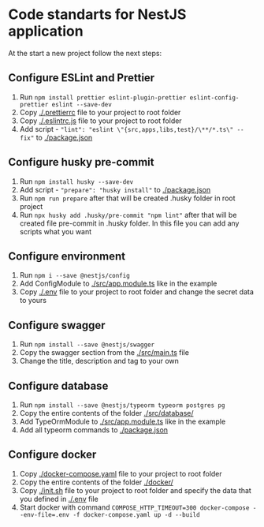 # Code standarts for NestJS application

At the start a new project follow the next steps:

## Configure ESLint and Prettier

1. Run ```npm install prettier eslint-plugin-prettier eslint-config-prettier eslint --save-dev```
2. Copy [./.prettierrc](./.prettierrc) file to your project to root folder
3. Copy [./.eslintrc.js](./.eslintrc.js) file to your project to root folder
4. Add script - ```"lint": "eslint \"{src,apps,libs,test}/\**/*.ts\" --fix"``` to [./package.json](./package.json)

## Configure husky pre-commit

1. Run ```npm install husky --save-dev```
2. Add script - ```"prepare": "husky install"``` to [./package.json](./package.json)
3. Run ```npm run prepare``` after that will be created .husky folder in root project
4. Run ```npx husky add .husky/pre-commit "npm lint"``` after that will be created file pre-commit in .husky folder.
In this file you can add any scripts what you want

## Configure environment

1. Run ```npm i --save @nestjs/config```
2. Add ConfigModule to [./src/app.module.ts](./src/app.module.ts) like in the example
3. Copy [./.env](./.env) file to your project to root folder and change the secret data to yours
## Configure swagger

1. Run ```npm install --save @nestjs/swagger```
2. Сopy the swagger section from the [./src/main.ts](./src/main.ts) file
3. Change the title, description and tag to your own

## Configure database

1. Run ```npm install --save @nestjs/typeorm typeorm postgres pg```
2. Copy the entire contents of the folder [./src/database/](./src/database/)
3. Add TypeOrmModule to [./src/app.module.ts](./src/app.module.ts) like in the example
4. Add all typeorm commands to [./package.json](./package.json)


## Configure docker

1. Copy [./docker-compose.yaml](./docker-compose.yaml) file to your project to root folder
2. Copy the entire contents of the folder [./docker/](./docker/)
3. Copy [./init.sh](./init.sh) file to your project to root folder and specify the data that you defined in [./.env](./.env) file
4. Start docker with command ```COMPOSE_HTTP_TIMEOUT=300 docker-compose --env-file=.env -f docker-compose.yaml up -d --build```
